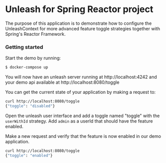 # Unleash for Spring Reactor project

The purpose of this application is to demonstrate how to configure the UnleashContext for
more advanced feature toggle strategies together with Spring's Reactor Framework.

### Getting started

Start the demo by running:
```bash
$ docker-compose up
```

You will now have an unleash server running at http://localhost:4242 and your demo api
available at http://localhost:8080/toggle

You can get the current state of your application by making a request to:
```bash
curl http://localhost:8080/toggle
{"toggle": "disabled"}
```

Open the unleash user interface and add a toggle named "toggle" with the `userWithId` strategy.
Add `admin` as a userId that should have the feature enabled.

Make a new request and verify that the feature is now enabled in our demo application.
```bash
curl http://localhost:8080/toggle
{"toggle": "enabled"}
```



